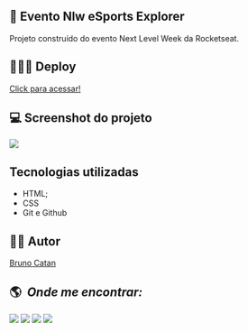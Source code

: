 ## 📝 Evento Nlw eSports Explorer

Projeto construído do evento Next Level Week da Rocketseat.

## 👨🏻‍💻 Deploy

<a target="_blank" href="https://brunocatan.github.io/Projet-nlw-esports-explorer/">Click para acessar!</a>

## 💻 Screenshot do projeto

<div style="center;">
    <img src="(https://user-images.githubusercontent.com/75697499/193479567-04c788c7-11c0-49bc-bd9e-546422fea80d.png">
</div>

## Tecnologias utilizadas

- HTML;
- CSS
- Git e Github

## 🙋🏻 Autor

<a href="https://www.linkedin.com/in/brunocatan/" target="_blank">Bruno Catan</a>

## :earth_americas: &nbsp;<i>Onde me encontrar:</i>

<div style="display: inline_block">
  <a href="https://www.linkedin.com/in/brunocatan/" target="_blank"><img src="https://img.shields.io/badge/-LinkedIn-%230077B5?style=for-the-badge&logo=linkedin&logoColor=white"></a> 
  <a href="https://wa.me/+5517992817472" target="_blank"><img src="https://user-images.githubusercontent.com/75697499/179569090-0fd78c18-5736-457e-8971-e629be3d06b2.svg"></a>
  <a href = "mailto:devbrunocatan@gmail.com" target="_blank"><img src="https://img.shields.io/badge/-Gmail-%23333?style=for-the-badge&logo=gmail&logoColor=white" target="_blank"></a>  
  <a href="https://www.instagram.com/brunocatan" target="_blank"><img src="https://user-images.githubusercontent.com/75697499/179569889-2a993690-1c1d-4c3c-a89e-775aee94a742.svg"></a>
 </div>

